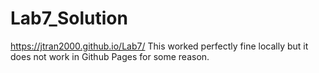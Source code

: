 # Lab7_Solution
https://jtran2000.github.io/Lab7/
This worked perfectly fine locally but it does not work in Github Pages for some reason.
